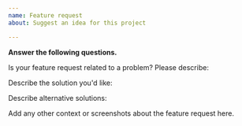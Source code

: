 ```yaml
---
name: Feature request
about: Suggest an idea for this project

---
```

**Answer the following questions.**

Is your feature request related to a problem? Please describe:

Describe the solution you'd like:

Describe alternative solutions:

Add any other context or screenshots about the feature request here.
